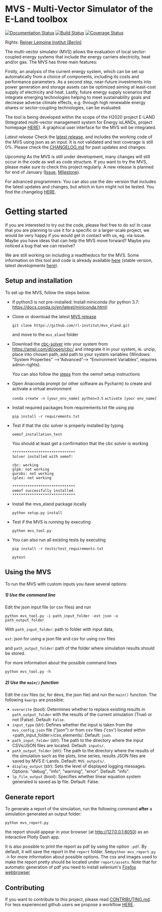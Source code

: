# MVS - Multi-Vector Simulator of the E-Land toolbox

[![Documentation Status](https://readthedocs.org/projects/mvs-eland/badge/?version=latest)](https://mvs-eland.readthedocs.io/en/latest/?badge=latest)
[![Build Status](https://travis-ci.com/rl-institut/mvs_eland.svg?branch=dev)](https://travis-ci.com/rl-institut/mvs_eland)
[![Coverage Status](https://coveralls.io/repos/github/rl-institut/mvs_eland/badge.svg)](https://coveralls.io/github/rl-institut/mvs_eland)

Rights: [Reiner Lemoine Institut (Berlin)](https://reiner-lemoine-institut.de/)

The multi-vector simulator (MVS) allows the evaluation of local sector-coupled energy systems that include the energy carriers electricity, heat and/or gas. The MVS has three main features:

Firstly, an analysis of the current energy system, which can be set up automatically from a choice of components, including its costs and performance parameters. As a second step, near-future investments into power generation and storage assets can be optimized aiming at least-cost supply of electricity and heat. Lastly, future energy supply scenarios that integrate emerging technologies helping to meet sustainability goals and decrease adverse climate effects, e.g. through high renewable energy shares or sector-coupling technologies, can be evaluated.

The tool is being developed within the scope of the H2020 project E-LAND (Integrated multi-vector management system for Energy isLANDs, project homepage [HERE](https://elandh2020.eu/)). A graphical user interface for the MVS will be integrated.

*Latest release*
Check the [latest release](https://github.com/rl-institut/mvs_eland/releases/latest), and includes the working code of the MVS using json as an input. It is not validated and test coverage is still 0%. Please check the [CHANGELOG.md](https://github.com/rl-institut/mvs_eland/blob/master/CHANGELOG.md) for past updates and changes.

*Upcoming*
As the MVS is still under development, many changes will still occur in the code as well as code structure. If you want to try the MVS, please make sure to check this project regularly. A new release is planned for end of January ([Issue](https://github.com/rl-institut/mvs_eland/issues/51), [Milestone](https://github.com/rl-institut/mvs_eland/milestone/1)). 

For advanced programmers: You can also use the dev version that includes the latest updates and changes, but which in turn might not be tested. You find the changelog [HERE](https://github.com/rl-institut/mvs_eland/blob/dev/CHANGELOG.md).

# Getting started

If you are interested to try out the code, please feel free to do so! In case that you are planning to use it for a specific or a larger-scale project, we would be very happy if you would get in contact with us, eg. via issue. Maybe you have ideas that can help the MVS move forward? Maybe you noticed a bug that we can resolve?

We are still working on including a readthedocs for the MVS. Some information on this tool and code is already available [here](https://mvs-eland.readthedocs.io/en/stable/) (stable version, latest developments [here](https://mvs-eland.readthedocs.io/en/latest/)).

## Setup and installation

To set up the MVS, follow the steps below:

* If python3 is not pre-installed: Install miniconda (for python 3.7: https://docs.conda.io/en/latest/miniconda.html)

* Clone or download the latest [MVS release](https://github.com/rl-institut/mvs_eland/releases)

    `git clone https://github.com/rl-institut/mvs_eland.git`

    and move to the `mvs_eland` folder

* Download the [cbc-solver](https://projects.coin-or.org/Cbc) into your system from https://ampl.com/dl/open/cbc/ and integrate it in your system, ie. unzip, place into chosen path, add path to your system variables  (Windows: “System Properties” -->”Advanced”--> “Environment Variables”, requires admin-rights). 

    You can also follow the [steps](https://oemof.readthedocs.io/en/latest/installation_and_setup.html) from the oemof setup instructions

* Open Anaconda prompt (or other software as Pycharm) to create and activate a virtual environment

    `conda create -n [your_env_name] python=3.5`
    `activate [your env_name]`

* Install required packages from requirements.txt file using pip

    `pip install -r requirements.txt`

* Test if that the cbc solver is properly installed by typing

    `oemof_installation_test`

    You should at least get a confirmation that the cbc solver is working

    ```
    *****************************
    Solver installed with oemof:

    cbc: working
    glpk: not working
    gurobi: not working
    cplex: not working

    *****************************
    oemof successfully installed.
    *****************************

    ```
    
* Install the mvs_eland package locally

    `python setup.py install`

* Test if the MVS is running by executing

    `python mvs_tool.py`
    
* You can also run all existing tests by executing

    `pip install -r tests/test_requirements.txt`
    
    `pytest`
    
## Using the MVS

To run the MVS with custom inputs you have several options:

##### 1) Use the command line

Edit the json input file (or csv files) and run

  `python mvs_tool.py -i path_input_folder -ext json -o path_output_folder`

With 
`path_input_folder`: path to folder with input data,

`ext`: json for using a json file and csv for using csv files

and `path_output_folder`: path of the folder where simulation results should be stored.

For more information about the possible command lines

`python mvs_tool.py -h`

##### 2) Use the `main()` function

Edit the csv files (or, for devs, the json file) and run the `main()` function. The following `kwargs` are possible:

- `overwrite` (bool): Determines whether to replace existing results in `path_output_folder` with the results of the current simulation (True) or not (False). Default: `False`.
- `input_type` (str): Defines whether the input is taken from the `mvs_config.json` file ("json") or from csv files ('csv') located within <path_input_folder>/csv_elements/. Default: `json`.
- `path_input_folder` (str): The path to the directory where the input CSVs/JSON files are located. Default: `inputs/`.
- `path_output_folder` (str): The path to the directory where the results of the simulation such as the plots, time series, results JSON files are saved by MVS E-Lands. Default: `MVS_outputs/`.
- `display_output` (str): Sets the level of displayed logging messages. Options: "debug", "info", "warning", "error". Default: "info".
- `lp_file_output` (bool): Specifies whether linear equation system generated is saved as lp file. Default: False.

## Generate report

To generate a report of the simulation, run the following command **after** a simulation
 generated an output folder:
 
`python mvs_report.py`

the report should appear in your browser (at http://127.0.0.1:8050) as an interactive Plotly Dash
 app.

It is also possible to print the report as pdf by using the option `-pdf`. By default, it will
save the report in the `report` folder. See`python mvs_report.py -h` for more information about
possible options. The css and images used to make the report pretty should be located under
`report/assets`. Note that for automatic generation of pdf you need to install selenium's
[Firefox webbrowser](https://www.selenium.dev/documentation/en/webdriver/driver_requirements/#quick-reference)


## Contributing

If you want to contribute to this project, please read [CONTRIBUTING.md](https://github.com/rl-institut/mvs_eland/blob/dev/CONTRIBUTING.md). For less experienced github users we propose a workflow [HERE](https://github.com/rl-institut/mvs_eland/wiki/Examplary-Workflow).
